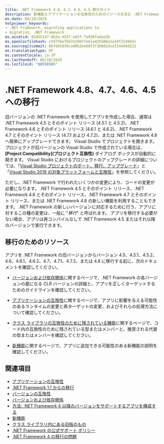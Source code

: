 ```yaml
---
title: .NET Framework 4.8、4.7、4.6、4.5 移行ガイド
description: 新機能とアプリケーションの互換性のためのリソースを含む .NET Framework の新しいバージョンに移行するためのガイドです。
ms.date: 04/18/2019
helpviewer_keywords:
- .NET Framework, migrating applications to
- migration, .NET Framework
ms.assetid: 02d55147-9b3a-4557-a45f-fa936fadae3b
ms.openlocfilehash: c597f6e7b67e190ffe61a425506a1a34f254942c
ms.sourcegitcommit: 8bfeb5930ca48b2ee6053f16082dcaf24d46d221
ms.translationtype: HT
ms.contentlocale: ja-JP
ms.lasthandoff: 08/18/2020
ms.locfileid: "88558505"
---
```

# <a name="migrate-to-net-framework-48-47-46-and-45"></a>.NET Framework 4.8、4.7、4.6、4.5 への移行

旧バージョンの .NET Framework を使用してアプリを作成した場合、通常は .NET Framework 4.5 とそのポイント リリース (4.5.1 と 4.5.2)、.NET Framework 4.6 とそのポイント リリース (4.6.1 と 4.6.2)、.NET Framework 4.7 とそのポイント リリース (4.7.1 および 4.7.2)、または .NET Framework 4.8 へ簡単にアップグレードできます。 Visual Studio でプロジェクトを開きます。 プロジェクトが旧バージョンの Visual Studio で作成されている場合は、 **[Project Compatibility]\(プロジェクト互換性\)** ダイアログ ボックスが自動的に開きます。 Visual Studio におけるプロジェクトのアップグレードの詳細については、「[Visual Studio プロジェクトのポート、移行、アップグレード](/visualstudio/porting/port-migrate-and-upgrade-visual-studio-projects)」と「[Visual Studio 2019 の対象プラットフォームと互換性](/visualstudio/releases/2019/compatibility)」を参照してください。

 ただし、.NET Framework で行われたいくつかの変更により、コードの変更が必要になります。 .NET Framework 4.5 とそのポイント リリース、.NET Framework 4.6 とそのポイント リリース、.NET Framework 4.7 とそのポイント リリース、または .NET Framework 4.8 の新しい機能を利用することもできます。 .NET Framework の新しいバージョンに対応するために行う、アプリに対するこの種の変更は、一般に "*移行*" と呼ばれます。 アプリを移行する必要がない場合、アプリは再コンパイルなしで .NET Framework 4.5 またはそれ以降のバージョンで実行できます。

## <a name="migration-resources"></a>移行のためのリソース

アプリを .NET Framework の旧バージョンからバージョン 4.5、4.5.1、4.5.2、4.6、4.6.1、4.6.2、4.7、4.7.1、4.7.2、または 4.8 に移行する前に、次のドキュメントを確認してください。

- [バージョンおよび依存関係](versions-and-dependencies.md)に関するページで、.NET Framework の各バージョンの基になる CLR バージョンの詳細と、アプリを正しくターゲットするためのガイドラインを確認してください。

- [アプリケーションの互換性](application-compatibility.md)に関するページで、アプリに影響を与える可能性のあるランタイムの変更と再ターゲットの変更、およびそれらの処理方法について確認してください。

- [クラス ライブラリの互換性のために残されている機能](../whats-new/whats-obsolete.md)に関するページで、コード内の互換性のために残されている型またはメンバーと、推奨される代替の型またはメンバーを確認してください。

- [新機能](../whats-new/index.md)に関するページで、アプリに追加できる可能性のある新機能の説明を確認してください。

## <a name="see-also"></a>関連項目

- [アプリケーションの互換性](application-compatibility.md)
- [.NET Framework 1.1 からの移行](migrating-from-the-net-framework-1-1.md)
- [バージョンの互換性](version-compatibility.md)
- [バージョンおよび依存関係](versions-and-dependencies.md)
- [方法: .NET Framework 4 以降のバージョンをサポートするアプリを構成する](how-to-configure-an-app-to-support-net-framework-4-or-4-5.md)
- [新機能](../whats-new/index.md)
- [クラス ライブラリ内にある旧版のもの](../whats-new/whats-obsolete.md)
- [.NET Framework の公式サポート ポリシー](https://dotnet.microsoft.com/platform/support/policy/dotnet-framework)
- [.NET Framework 4 の移行の問題](net-framework-4-migration-issues.md)
